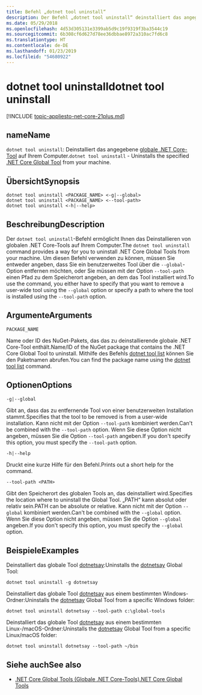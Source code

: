 ```yaml
---
title: Befehl „dotnet tool uninstall“
description: Der Befehl „dotnet tool uninstall“ deinstalliert das angegebene globale .NET Core-Tool auf Ihrem Computer.
ms.date: 05/29/2018
ms.openlocfilehash: 4d53d305131e3399ab5d9c19f9319f3ba3544c19
ms.sourcegitcommit: 6b308cf6d627d78ee36dbbae8972a310ac7fd6c8
ms.translationtype: HT
ms.contentlocale: de-DE
ms.lasthandoff: 01/23/2019
ms.locfileid: "54680922"
---
```

# <a name="dotnet-tool-uninstall"></a><span data-ttu-id="41a15-103">dotnet tool uninstall</span><span class="sxs-lookup"><span data-stu-id="41a15-103">dotnet tool uninstall</span></span>

[!INCLUDE [topic-appliesto-net-core-21plus.md](../../../includes/topic-appliesto-net-core-21plus.md)]

## <a name="name"></a><span data-ttu-id="41a15-104">name</span><span class="sxs-lookup"><span data-stu-id="41a15-104">Name</span></span>

<span data-ttu-id="41a15-105">`dotnet tool uninstall`: Deinstalliert das angegebene [globale .NET Core-Tool](global-tools.md) auf Ihrem Computer.</span><span class="sxs-lookup"><span data-stu-id="41a15-105">`dotnet tool uninstall` - Uninstalls the specified [.NET Core Global Tool](global-tools.md) from your machine.</span></span>

## <a name="synopsis"></a><span data-ttu-id="41a15-106">Übersicht</span><span class="sxs-lookup"><span data-stu-id="41a15-106">Synopsis</span></span>

```console
dotnet tool uninstall <PACKAGE_NAME> <-g|--global>
dotnet tool uninstall <PACKAGE_NAME> <--tool-path>
dotnet tool uninstall <-h|--help>
```

## <a name="description"></a><span data-ttu-id="41a15-107">Beschreibung</span><span class="sxs-lookup"><span data-stu-id="41a15-107">Description</span></span>

<span data-ttu-id="41a15-108">Der `dotnet tool uninstall`-Befehl ermöglicht Ihnen das Deinstallieren von globalen .NET Core-Tools auf Ihrem Computer.</span><span class="sxs-lookup"><span data-stu-id="41a15-108">The `dotnet tool uninstall` command provides a way for you to uninstall .NET Core Global Tools from your machine.</span></span> <span data-ttu-id="41a15-109">Um diesen Befehl verwenden zu können, müssen Sie entweder angeben, dass Sie ein benutzerweites Tool über die `--global`-Option entfernen möchten, oder Sie müssen mit der Option `--tool-path` einen Pfad zu dem Speicherort angeben, an dem das Tool installiert wird.</span><span class="sxs-lookup"><span data-stu-id="41a15-109">To use the command, you either have to specify that you want to remove a user-wide tool using the `--global` option or specify a path to where the tool is installed using the `--tool-path` option.</span></span>

## <a name="arguments"></a><span data-ttu-id="41a15-110">Argumente</span><span class="sxs-lookup"><span data-stu-id="41a15-110">Arguments</span></span>

`PACKAGE_NAME`

<span data-ttu-id="41a15-111">Name oder ID des NuGet-Pakets, das das zu deinstallierende globale .NET Core-Tool enthält.</span><span class="sxs-lookup"><span data-stu-id="41a15-111">Name/ID of the NuGet package that contains the .NET Core Global Tool to uninstall.</span></span> <span data-ttu-id="41a15-112">Mithilfe des Befehls [dotnet tool list](dotnet-tool-list.md) können Sie den Paketnamen abrufen.</span><span class="sxs-lookup"><span data-stu-id="41a15-112">You can find the package name using the [dotnet tool list](dotnet-tool-list.md) command.</span></span>

## <a name="options"></a><span data-ttu-id="41a15-113">Optionen</span><span class="sxs-lookup"><span data-stu-id="41a15-113">Options</span></span>

`-g|--global`

<span data-ttu-id="41a15-114">Gibt an, dass das zu entfernende Tool von einer benutzerweiten Installation stammt.</span><span class="sxs-lookup"><span data-stu-id="41a15-114">Specifies that the tool to be removed is from a user-wide installation.</span></span> <span data-ttu-id="41a15-115">Kann nicht mit der Option `--tool-path` kombiniert werden.</span><span class="sxs-lookup"><span data-stu-id="41a15-115">Can't be combined with the `--tool-path` option.</span></span> <span data-ttu-id="41a15-116">Wenn Sie diese Option nicht angeben, müssen Sie die Option `--tool-path` angeben.</span><span class="sxs-lookup"><span data-stu-id="41a15-116">If you don't specify this option, you must specify the `--tool-path` option.</span></span>

`-h|--help`

<span data-ttu-id="41a15-117">Druckt eine kurze Hilfe für den Befehl.</span><span class="sxs-lookup"><span data-stu-id="41a15-117">Prints out a short help for the command.</span></span>

`--tool-path <PATH>`

<span data-ttu-id="41a15-118">Gibt den Speicherort des globalen Tools an, das deinstalliert wird.</span><span class="sxs-lookup"><span data-stu-id="41a15-118">Specifies the location where to uninstall the Global Tool.</span></span> <span data-ttu-id="41a15-119">„PATH“ kann absolut oder relativ sein.</span><span class="sxs-lookup"><span data-stu-id="41a15-119">PATH can be absolute or relative.</span></span> <span data-ttu-id="41a15-120">Kann nicht mit der Option `--global` kombiniert werden.</span><span class="sxs-lookup"><span data-stu-id="41a15-120">Can't be combined with the `--global` option.</span></span> <span data-ttu-id="41a15-121">Wenn Sie diese Option nicht angeben, müssen Sie die Option `--global` angeben.</span><span class="sxs-lookup"><span data-stu-id="41a15-121">If you don't specify this option, you must specify the `--global` option.</span></span>

## <a name="examples"></a><span data-ttu-id="41a15-122">Beispiele</span><span class="sxs-lookup"><span data-stu-id="41a15-122">Examples</span></span>

<span data-ttu-id="41a15-123">Deinstalliert das globale Tool [dotnetsay](https://www.nuget.org/packages/dotnetsay/):</span><span class="sxs-lookup"><span data-stu-id="41a15-123">Uninstalls the [dotnetsay](https://www.nuget.org/packages/dotnetsay/) Global Tool:</span></span>

`dotnet tool uninstall -g dotnetsay`

<span data-ttu-id="41a15-124">Deinstalliert das globale Tool [dotnetsay](https://www.nuget.org/packages/dotnetsay/) aus einem bestimmten Windows-Ordner:</span><span class="sxs-lookup"><span data-stu-id="41a15-124">Uninstalls the [dotnetsay](https://www.nuget.org/packages/dotnetsay/) Global Tool from a specific Windows folder:</span></span>

`dotnet tool uninstall dotnetsay --tool-path c:\global-tools`

<span data-ttu-id="41a15-125">Deinstalliert das globale Tool [dotnetsay](https://www.nuget.org/packages/dotnetsay/) aus einem bestimmten Linux-/macOS-Ordner:</span><span class="sxs-lookup"><span data-stu-id="41a15-125">Uninstalls the [dotnetsay](https://www.nuget.org/packages/dotnetsay/) Global Tool from a specific Linux/macOS folder:</span></span>

`dotnet tool uninstall dotnetsay --tool-path ~/bin`

## <a name="see-also"></a><span data-ttu-id="41a15-126">Siehe auch</span><span class="sxs-lookup"><span data-stu-id="41a15-126">See also</span></span>

- [<span data-ttu-id="41a15-127">.NET Core Global Tools (Globale .NET Core-Tools)</span><span class="sxs-lookup"><span data-stu-id="41a15-127">.NET Core Global Tools</span></span>](global-tools.md)
